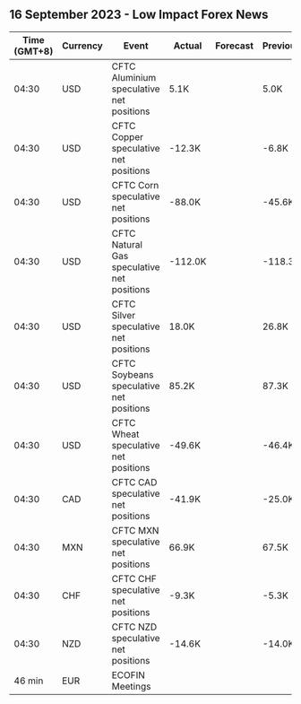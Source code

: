 ## 16 September 2023 - Low Impact Forex News

| Time (GMT+8) | Currency | Event | Actual | Forecast | Previous |
|------|----------|-------|--------|----------|----------|
| 04:30 | USD | CFTC Aluminium speculative net positions | 5.1K |  | 5.0K |
| 04:30 | USD | CFTC Copper speculative net positions | -12.3K |  | -6.8K |
| 04:30 | USD | CFTC Corn speculative net positions | -88.0K |  | -45.6K |
| 04:30 | USD | CFTC Natural Gas speculative net positions | -112.0K |  | -118.3K |
| 04:30 | USD | CFTC Silver speculative net positions | 18.0K |  | 26.8K |
| 04:30 | USD | CFTC Soybeans speculative net positions | 85.2K |  | 87.3K |
| 04:30 | USD | CFTC Wheat speculative net positions | -49.6K |  | -46.4K |
| 04:30 | CAD | CFTC CAD speculative net positions | -41.9K |  | -25.0K |
| 04:30 | MXN | CFTC MXN speculative net positions | 66.9K |  | 67.5K |
| 04:30 | CHF | CFTC CHF speculative net positions | -9.3K |  | -5.3K |
| 04:30 | NZD | CFTC NZD speculative net positions | -14.6K |  | -14.0K |
| 46 min | EUR | ECOFIN Meetings |  |  |  |
